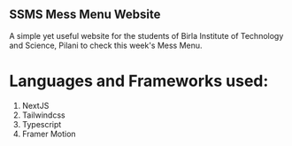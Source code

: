 ## SSMS Mess Menu Website

A simple yet useful website for the students of Birla Institute of Technology and Science, Pilani to check this week's Mess Menu.

# Languages and Frameworks used:
1. NextJS
2. Tailwindcss
3. Typescript
4. Framer Motion
